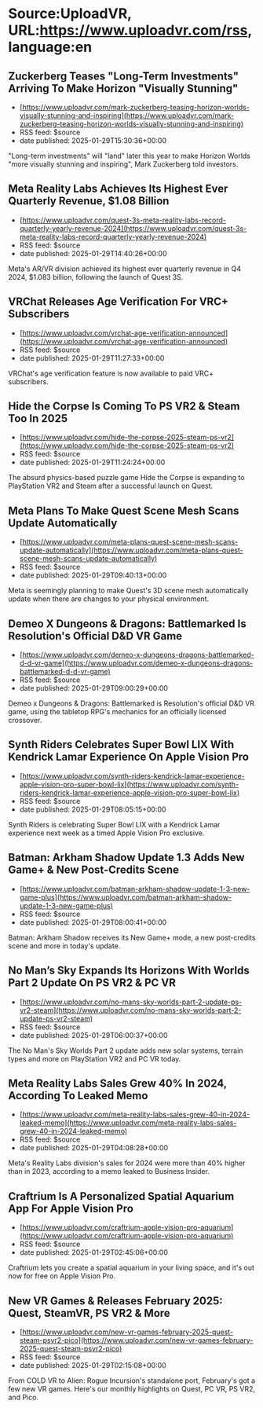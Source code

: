 # Source:UploadVR, URL:https://www.uploadvr.com/rss, language:en

## Zuckerberg Teases &quot;Long-Term Investments&quot; Arriving To Make Horizon &quot;Visually Stunning&quot;
 - [https://www.uploadvr.com/mark-zuckerberg-teasing-horizon-worlds-visually-stunning-and-inspiring](https://www.uploadvr.com/mark-zuckerberg-teasing-horizon-worlds-visually-stunning-and-inspiring)
 - RSS feed: $source
 - date published: 2025-01-29T15:30:36+00:00

&quot;Long-term investments&quot; will &quot;land&quot; later this year to make Horizon Worlds &quot;more visually stunning and inspiring&quot;, Mark Zuckerberg told investors.

## Meta Reality Labs Achieves Its Highest Ever Quarterly Revenue, $1.08 Billion
 - [https://www.uploadvr.com/quest-3s-meta-reality-labs-record-quarterly-yearly-revenue-2024](https://www.uploadvr.com/quest-3s-meta-reality-labs-record-quarterly-yearly-revenue-2024)
 - RSS feed: $source
 - date published: 2025-01-29T14:40:26+00:00

Meta&#39;s AR/VR division achieved its highest ever quarterly revenue in Q4 2024, $1.083 billion, following the launch of Quest 3S.

## VRChat Releases Age Verification For VRC+ Subscribers
 - [https://www.uploadvr.com/vrchat-age-verification-announced](https://www.uploadvr.com/vrchat-age-verification-announced)
 - RSS feed: $source
 - date published: 2025-01-29T11:27:33+00:00

VRChat&#39;s age verification feature is now available to paid VRC+ subscribers.

## Hide the Corpse Is Coming To PS VR2 &amp; Steam Too In 2025
 - [https://www.uploadvr.com/hide-the-corpse-2025-steam-ps-vr2](https://www.uploadvr.com/hide-the-corpse-2025-steam-ps-vr2)
 - RSS feed: $source
 - date published: 2025-01-29T11:24:24+00:00

The absurd physics-based puzzle game Hide the Corpse is expanding to PlayStation VR2 and Steam after a successful launch on Quest.

## Meta Plans To Make Quest Scene Mesh Scans Update Automatically
 - [https://www.uploadvr.com/meta-plans-quest-scene-mesh-scans-update-automatically](https://www.uploadvr.com/meta-plans-quest-scene-mesh-scans-update-automatically)
 - RSS feed: $source
 - date published: 2025-01-29T09:40:13+00:00

Meta is seemingly planning to make Quest&#39;s 3D scene mesh automatically update when there are changes to your physical environment.

## Demeo X Dungeons &amp; Dragons: Battlemarked Is Resolution&#x27;s Official D&amp;D VR Game
 - [https://www.uploadvr.com/demeo-x-dungeons-dragons-battlemarked-d-d-vr-game](https://www.uploadvr.com/demeo-x-dungeons-dragons-battlemarked-d-d-vr-game)
 - RSS feed: $source
 - date published: 2025-01-29T09:00:29+00:00

Demeo x Dungeons &amp; Dragons: Battlemarked is Resolution&#39;s official D&amp;D VR game, using the tabletop RPG&#39;s mechanics for an officially licensed crossover.

## Synth Riders Celebrates Super Bowl LIX With Kendrick Lamar Experience On Apple Vision Pro
 - [https://www.uploadvr.com/synth-riders-kendrick-lamar-experience-apple-vision-pro-super-bowl-lix](https://www.uploadvr.com/synth-riders-kendrick-lamar-experience-apple-vision-pro-super-bowl-lix)
 - RSS feed: $source
 - date published: 2025-01-29T08:05:15+00:00

Synth Riders is celebrating Super Bowl LIX with a Kendrick Lamar experience next week as a timed Apple Vision Pro exclusive.

## Batman: Arkham Shadow Update 1.3 Adds New Game+ &amp; New Post-Credits Scene
 - [https://www.uploadvr.com/batman-arkham-shadow-update-1-3-new-game-plus](https://www.uploadvr.com/batman-arkham-shadow-update-1-3-new-game-plus)
 - RSS feed: $source
 - date published: 2025-01-29T08:00:41+00:00

Batman: Arkham Shadow receives its New Game+ mode, a new post-credits scene and more in today&#39;s update.

## No Man’s Sky Expands Its Horizons With Worlds Part 2 Update On PS VR2 &amp; PC VR
 - [https://www.uploadvr.com/no-mans-sky-worlds-part-2-update-ps-vr2-steam](https://www.uploadvr.com/no-mans-sky-worlds-part-2-update-ps-vr2-steam)
 - RSS feed: $source
 - date published: 2025-01-29T06:00:37+00:00

The No Man&#39;s Sky Worlds Part 2 update adds new solar systems, terrain types and more on PlayStation VR2 and PC VR today.

## Meta Reality Labs Sales Grew 40% In 2024, According To Leaked Memo
 - [https://www.uploadvr.com/meta-reality-labs-sales-grew-40-in-2024-leaked-memo](https://www.uploadvr.com/meta-reality-labs-sales-grew-40-in-2024-leaked-memo)
 - RSS feed: $source
 - date published: 2025-01-29T04:08:28+00:00

Meta&#39;s Reality Labs division&#39;s sales for 2024 were more than 40% higher than in 2023, according to a memo leaked to Business Insider.

## Craftrium Is A Personalized Spatial Aquarium App For Apple Vision Pro
 - [https://www.uploadvr.com/craftrium-apple-vision-pro-aquarium](https://www.uploadvr.com/craftrium-apple-vision-pro-aquarium)
 - RSS feed: $source
 - date published: 2025-01-29T02:45:06+00:00

Craftrium lets you create a spatial aquarium in your living space, and it&#39;s out now for free on Apple Vision Pro.

## New VR Games &amp; Releases February 2025: Quest, SteamVR, PS VR2 &amp; More
 - [https://www.uploadvr.com/new-vr-games-february-2025-quest-steam-psvr2-pico](https://www.uploadvr.com/new-vr-games-february-2025-quest-steam-psvr2-pico)
 - RSS feed: $source
 - date published: 2025-01-29T02:15:08+00:00

From COLD VR to Alien: Rogue Incursion&#39;s standalone port, February&#39;s got a few new VR games. Here&#39;s our monthly highlights on Quest, PC VR, PS VR2, and Pico.

